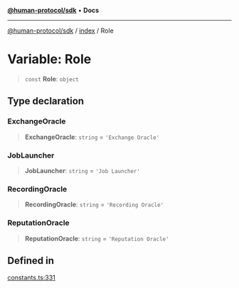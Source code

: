 [**@human-protocol/sdk**](../../README.md) • **Docs**

***

[@human-protocol/sdk](../../modules.md) / [index](../README.md) / Role

# Variable: Role

> `const` **Role**: `object`

## Type declaration

### ExchangeOracle

> **ExchangeOracle**: `string` = `'Exchange Oracle'`

### JobLauncher

> **JobLauncher**: `string` = `'Job Launcher'`

### RecordingOracle

> **RecordingOracle**: `string` = `'Recording Oracle'`

### ReputationOracle

> **ReputationOracle**: `string` = `'Reputation Oracle'`

## Defined in

[constants.ts:331](https://github.com/humanprotocol/human-protocol/blob/0de84fbe0e3df6d9c9e1e985a33c1467fa40ea55/packages/sdk/typescript/human-protocol-sdk/src/constants.ts#L331)
